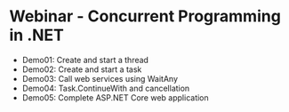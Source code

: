 # Webinar - Concurrent Programming in .NET
- Demo01: Create and start a thread
- Demo02: Create and start a task
- Demo03: Call web services using WaitAny
- Demo04: Task.ContinueWith and cancellation
- Demo05: Complete ASP.NET Core web application
